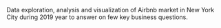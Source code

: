 Data exploration, analysis and visualization of Airbnb market in New York City during 2019 year to answer on few key business questions.
